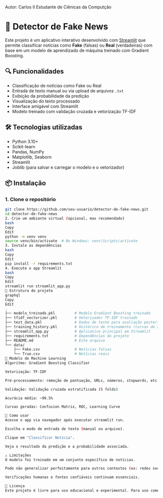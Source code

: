 Autor: Carlos II
Estudante de Ciênicas da Computção

# 📰 Detector de Fake News

Este projeto é um aplicativo interativo desenvolvido com [Streamlit](https://streamlit.io/) que permite classificar notícias como **Fake** (falsas) ou **Real** (verdadeiras) com base em um modelo de aprendizado de máquina treinado com Gradient Boosting.

## 🔍 Funcionalidades

- Classificação de notícias como Fake ou Real
- Entrada de texto manual ou via upload de arquivos `.txt`
- Exibição da probabilidade da predição
- Visualização do texto processado
- Interface amigável com Streamlit
- Modelo treinado com validação cruzada e vetorização TF-IDF

## 🛠️ Tecnologias utilizadas

- Python 3.10+
- Scikit-learn
- Pandas, NumPy
- Matplotlib, Seaborn
- Streamlit
- Joblib (para salvar e carregar o modelo e o vetorizador)

## 📦 Instalação

### 1. Clone o repositório

```bash
git clone https://github.com/seu-usuario/detector-de-fake-news.git
cd detector-de-fake-news
2. Crie um ambiente virtual (opcional, mas recomendado)
bash
Copy
Edit
python -m venv venv
source venv/bin/activate  # No Windows: venv\Scripts\activate
3. Instale as dependências
bash
Copy
Edit
pip install -r requirements.txt
4. Execute o app Streamlit
bash
Copy
Edit
streamlit run streamlit_app.py
📁 Estrutura do projeto
graphql
Copy
Edit
.
├── modelo_treinado.pkl         # Modelo Gradient Boosting treinado
├── tfidf_vectorizer.pkl        # Vetorizador TF-IDF treinado
├── test_data.pkl               # Dados de teste para avaliação posterior
├── training_history.pkl        # Histórico de treinamento (curvas de aprendizado, AUC, etc.)
├── streamlit_app.py            # Aplicativo principal em Streamlit
├── requirements.txt            # Dependências do projeto
├── README.md                   # Este arquivo
└── data/
    ├── Fake.csv                # Notícias falsas
    └── True.csv                # Notícias reais
🤖 Modelo de Machine Learning
Algoritmo: Gradient Boosting Classifier

Vetorização: TF-IDF

Pré-processamento: remoção de pontuação, URLs, números, stopwords, etc.

Validação: Validação cruzada estratificada (5 folds)

Acurácia média: ~99.5%

Curvas geradas: Confusion Matrix, ROC, Learning Curve

📌 Como usar
Acesse o app via navegador após executar streamlit run.

Escolha o modo de entrada de texto (manual ou arquivo).

Clique em "Classificar Notícia".

Veja o resultado da predição e a probabilidade associada.

⚠️ Limitações
O modelo foi treinado em um conjunto específico de notícias.

Pode não generalizar perfeitamente para outros contextos (ex: redes sociais).

Verificações humanas e fontes confiáveis continuam essenciais.

📄 Licença
Este projeto é livre para uso educacional e experimental. Para uso comercial, entre em contato com o autor.
